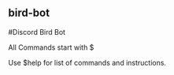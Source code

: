 ## bird-bot
#Discord Bird Bot


All Commands start with $

Use $help for list of commands and instructions.
